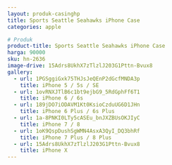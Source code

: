 ```yaml
---
layout: produk-casinghp
title: Sports Seattle Seahawks iPhone Case
categories: apple

# Produk
product-title: Sports Seattle Seahawks iPhone Case
harga: 90000
sku: hn-2636
image-drive: 15Adrs8UkhX7zTlzlJ203G1Pttn-Bvux8
gallery:
  - url: 1PGSggiGxk75THJsJeQEnP2dGcfMNDA3p
    title: iPhone 5 / 5s / SE
  - url: 1ovRNXJTlB6c1bt9ejbG9_5RdGphFf6T1
    title: iPhone 6 / 6s
  - url: 189jDO7iODAVM1Kt0KsioCzduUG6D1JHn
    title: iPhone 6 Plus / 6s Plus
  - url: 1a-8PNKI0LTy5cASEu_bnJXZBUsOKJIyC
    title: iPhone 7 / 8
  - url: 1oK9QspDushSgWMN4AsxA3QyI_DQ3bhRf
    title: iPhone 7 Plus / 8 Plus
  - url: 15Adrs8UkhX7zTlzlJ203G1Pttn-Bvux8
    title: iPhone X
---
```

